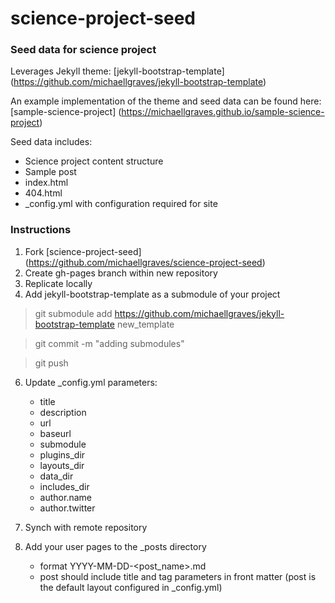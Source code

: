 # science-project-seed

### Seed data for science project

Leverages Jekyll theme: 
[jekyll-bootstrap-template] (https://github.com/michaellgraves/jekyll-bootstrap-template)

An example implementation of the theme and seed data can be found here: [sample-science-project] (https://michaellgraves.github.io/sample-science-project)

Seed data includes:
* Science project content structure
* Sample post
* index.html
* 404.html
* _config.yml with configuration required for site

### Instructions
1. Fork [science-project-seed] (https://github.com/michaellgraves/science-project-seed)
2. Create gh-pages branch within new repository
3. Replicate locally
4. Add jekyll-bootstrap-template as a submodule of your project

>git submodule add https://github.com/michaellgraves/jekyll-bootstrap-template new_template

>git commit -m "adding submodules"

>git push


6. Update _config.yml parameters:
	* title
	* description
	* url
	* baseurl
	* submodule
	* plugins_dir 
	* layouts_dir
	* data_dir
	* includes_dir
	* author.name
	* author.twitter

7. Synch with remote repository
8. Add your user pages to the _posts directory
	* format YYYY-MM-DD-<post_name>.md
	* post should include title and tag parameters in front matter (post is the default layout configured in _config.yml)

